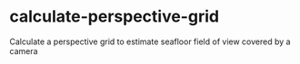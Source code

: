 # calculate-perspective-grid
Calculate a perspective grid to estimate seafloor field of view covered by a camera
